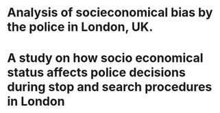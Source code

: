 <h1>Analysis of socieconomical bias by the police in London, UK. <h1>
A study on how socio economical status affects police decisions during stop and search procedures in London
